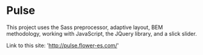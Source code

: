 # Pulse

This project uses the Sass preprocessor, adaptive layout, BEM methodology, working with JavaScript, the JQuery library, and a slick slider.

Link to this site: 'http://pulse.flower-es.com/'
